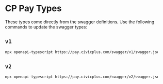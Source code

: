 # CP Pay Types

These types come directly from the swagger definitions. Use the following commands to update the swagger types:

## `v1`

```sh
npx openapi-typescript https://pay.civicplus.com/swagger/v1/swagger.json --output ./typescript/cp-pay/swagger.v1.ts
```

## `v2`

```sh
npx openapi-typescript https://pay.civicplus.com/swagger/v2/swagger.json --output ./typescript/cp-pay/swagger.v2.ts
```
